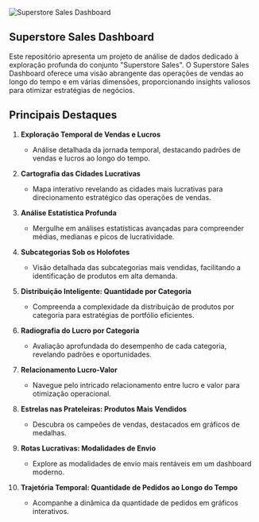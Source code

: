 ![Superstore Sales Dashboard](https://github.com/pedrohvel/Dashboards/blob/main/Super_salesV2/Inserir%20um%20t%C3%ADtulo.png?raw=true)

## Superstore Sales Dashboard

Este repositório apresenta um projeto de análise de dados dedicado à exploração profunda do conjunto "Superstore Sales". O Superstore Sales Dashboard oferece uma visão abrangente das operações de vendas ao longo do tempo e em várias dimensões, proporcionando insights valiosos para otimizar estratégias de negócios.

## Principais Destaques

1. **Exploração Temporal de Vendas e Lucros**
   - Análise detalhada da jornada temporal, destacando padrões de vendas e lucros ao longo do tempo.

2. **Cartografia das Cidades Lucrativas**
   - Mapa interativo revelando as cidades mais lucrativas para direcionamento estratégico das operações de vendas.

3. **Análise Estatística Profunda**
   - Mergulhe em análises estatísticas avançadas para compreender médias, medianas e picos de lucratividade.

4. **Subcategorias Sob os Holofotes**
   - Visão detalhada das subcategorias mais vendidas, facilitando a identificação de produtos em alta demanda.

5. **Distribuição Inteligente: Quantidade por Categoria**
   - Compreenda a complexidade da distribuição de produtos por categoria para estratégias de portfólio eficientes.

6. **Radiografia do Lucro por Categoria**
   - Avaliação aprofundada do desempenho de cada categoria, revelando padrões e oportunidades.

7. **Relacionamento Lucro-Valor**
   - Navegue pelo intricado relacionamento entre lucro e valor para otimização operacional.

8. **Estrelas nas Prateleiras: Produtos Mais Vendidos**
   - Descubra os campeões de vendas, destacados em gráficos de medalhas.

9. **Rotas Lucrativas: Modalidades de Envio**
   - Explore as modalidades de envio mais rentáveis em um dashboard moderno.

10. **Trajetória Temporal: Quantidade de Pedidos ao Longo do Tempo**
    - Acompanhe a dinâmica da quantidade de pedidos em gráficos interativos.
